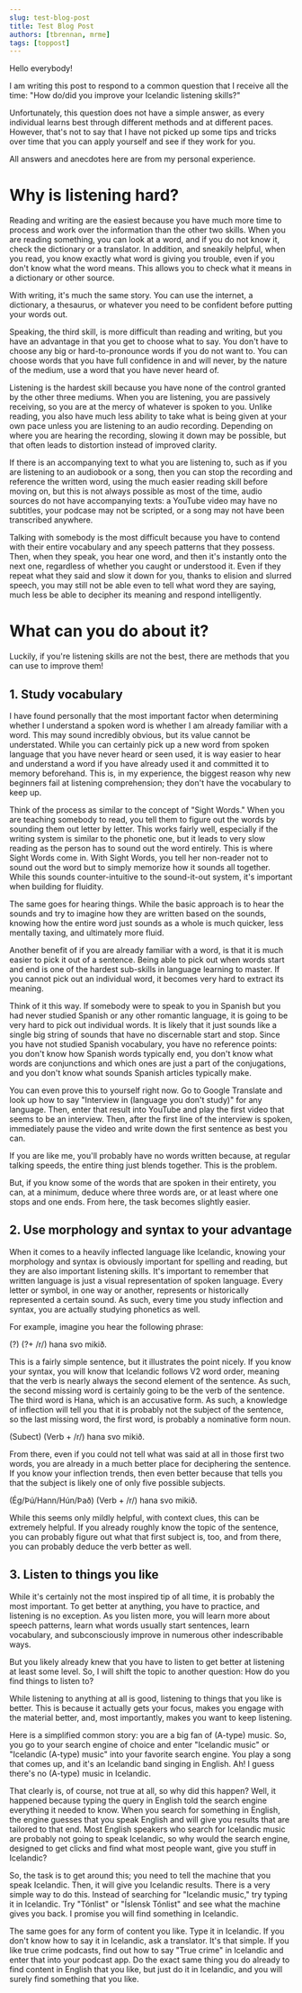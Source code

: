 ```yaml
---
slug: test-blog-post
title: Test Blog Post
authors: [tbrennan, mrme]
tags: [toppost]
---
```



Hello everybody!

I am writing this post to respond to a common question that I receive all the time: "How do/did you improve your Icelandic listening skills?"

<!-- truncate -->

Unfortunately, this question does not have a simple answer, as every individual learns best through different methods and at different paces. However, that's not to say that I have not picked up some tips and tricks over time that you can apply yourself and see if they work for you.

All answers and anecdotes here are from my personal experience.

# Why is listening hard?

Reading and writing are the easiest because you have much more time to process and work over the information than the other two skills. When you are reading something, you can look at a word, and if you do not know it, check the dictionary or a translator. In addition, and sneakily helpful, when you read, you know exactly what word is giving you trouble, even if you don't know what the word means. This allows you to check what it means in a dictionary or other source.

With writing, it's much the same story. You can use the internet, a dictionary, a thesaurus, or whatever you need to be confident before putting your words out.

Speaking, the third skill, is more difficult than reading and writing, but you have an advantage in that you get to choose what to say. You don't have to choose any big or hard-to-pronounce words if you do not want to. You can choose words that you have full confidence in and will never, by the nature of the medium, use a word that you have never heard of.

Listening is the hardest skill because you have none of the control granted by the other three mediums. When you are listening, you are passively receiving, so you are at the mercy of whatever is spoken to you. Unlike reading, you also have much less ability to take what is being given at your own pace unless you are listening to an audio recording. Depending on where you are hearing the recording, slowing it down may be possible, but that often leads to distortion instead of improved clarity.

If there is an accompanying text to what you are listening to, such as if you are listening to an audiobook or a song, then you can stop the recording and reference the written word, using the much easier reading skill before moving on, but this is not always possible as most of the time, audio sources do not have accompanying texts: a YouTube video may have no subtitles, your podcase may not be scripted, or a song may not have been transcribed anywhere.

Talking with somebody is the most difficult because you have to contend with their entire vocabulary and any speech patterns that they possess. Then, when they speak, you hear one word, and then it's instantly onto the next one, regardless of whether you caught or understood it. Even if they repeat what they said and slow it down for you, thanks to elision and slurred speech, you may still not be able even to tell what word they are saying, much less be able to decipher its meaning and respond intelligently.

# What can you do about it?

Luckily, if you're listening skills are not the best, there are methods that you can use to improve them!

## 1. Study vocabulary

I have found personally that the most important factor when determining whether I understand a spoken word is whether I am already familiar with a word. This may sound incredibly obvious, but its value cannot be understated. While you can certainly pick up a new word from spoken language that you have never heard or seen used, it is way easier to hear and understand a word if you have already used it and committed it to memory beforehand. This is, in my experience, the biggest reason why new beginners fail at listening comprehension; they don't have the vocabulary to keep up.

Think of the process as similar to the concept of "Sight Words." When you are teaching somebody to read, you tell them to figure out the words by sounding them out letter by letter. This works fairly well, especially if the writing system is similar to the phonetic one, but it leads to very slow reading as the person has to sound out the word entirely. This is where Sight Words come in. With Sight Words, you tell her non-reader not to sound out the word but to simply memorize how it sounds all together. While this sounds counter-intuitive to the sound-it-out system, it's important when building for fluidity.

The same goes for hearing things. While the basic approach is to hear the sounds and try to imagine how they are written based on the sounds, knowing how the entire word just sounds as a whole is much quicker, less mentally taxing, and ultimately more fluid.

Another benefit of if you are already familiar with a word, is that it is much easier to pick it out of a sentence. Being able to pick out when words start and end is one of the hardest sub-skills in language learning to master. If you cannot pick out an individual word, it becomes very hard to extract its meaning.

Think of it this way. If somebody were to speak to you in Spanish but you had never studied Spanish or any other romantic language, it is going to be very hard to pick out individual words. It is likely that it just sounds like a single big string of sounds that have no discernable start and stop. Since you have not studied Spanish vocabulary, you have no reference points: you don't know how Spanish words typically end, you don't know what words are conjunctions and which ones are just a part of the conjugations, and you don't know what sounds Spanish articles typically make.

You can even prove this to yourself right now. Go to Google Translate and look up how to say "Interview in (language you don't study)" for any language. Then, enter that result into YouTube and play the first video that seems to be an interview. Then, after the first line of the interview is spoken, immediately pause the video and write down the first sentence as best you can.

If you are like me, you'll probably have no words written because, at regular talking speeds, the entire thing just blends together. This is the problem.

But, if you know some of the words that are spoken in their entirety, you can, at a minimum, deduce where three words are, or at least where one stops and one ends. From here, the task becomes slightly easier.

## 2. Use morphology and syntax to your advantage

When it comes to a heavily inflected language like Icelandic, knowing your morphology and syntax is obviously important for spelling and reading, but they are also important listening skills. It's important to remember that written language is just a visual representation of spoken language. Every letter or symbol, in one way or another, represents or historically represented a certain sound. As such, every time you study inflection and syntax, you are actually studying phonetics as well.

For example, imagine you hear the following phrase:

(?) (?+ /r/) hana svo mikið.

This is a fairly simple sentence, but it illustrates the point nicely. If you know your syntax, you will know that Icelandic follows V2 word order, meaning that the verb is nearly always the second element of the sentence. As such, the second missing word is certainly going to be the verb of the sentence. The third word is Hana, which is an accusative form. As such, a knowledge of inflection will tell you that it is probably not the subject of the sentence, so the last missing word, the first word, is probably a nominative form noun.

(Subect) (Verb + /r/) hana svo mikið.

From there, even if you could not tell what was said at all in those first two words, you are already in a much better place for deciphering the sentence. If you know your inflection trends, then even better because that tells you that the subject is likely one of only five possible subjects.

(Ég/Þú/Hann/Hún/Það) (Verb + /r/) hana svo mikið.

While this seems only mildly helpful, with context clues, this can be extremely helpful. If you already roughly know the topic of the sentence, you can probably figure out what that first subject is, too, and from there, you can probably deduce the verb better as well.

## 3. Listen to things you like

While it's certainly not the most inspired tip of all time, it is probably the most important. To get better at anything, you have to practice, and listening is no exception. As you listen more, you will learn more about speech patterns, learn what words usually start sentences, learn vocabulary, and subconsciously improve in numerous other indescribable ways.

But you likely already knew that you have to listen to get better at listening at least some level. So, I will shift the topic to another question: How do you find things to listen to?

While listening to anything at all is good, listening to things that you like is better. This is because it actually gets your focus, makes you engage with the material better, and, most importantly, makes you want to keep listening.

Here is a simplified common story: you are a big fan of (A-type) music. So, you go to your search engine of choice and enter "Icelandic music" or "Icelandic (A-type) music" into your favorite search engine. You play a song that comes up, and it's an Icelandic band singing in English. Ah! I guess there's no (A-type) music in Icelandic.

That clearly is, of course, not true at all, so why did this happen? Well, it happened because typing the query in English told the search engine everything it needed to know. When you search for something in English, the engine guesses that you speak English and will give you results that are tailored to that end. Most English speakers who search for Icelandic music are probably not going to speak Icelandic, so why would the search engine, designed to get clicks and find what most people want, give you stuff in Icelandic?

So, the task is to get around this; you need to tell the machine that you speak Icelandic. Then, it will give you Icelandic results. There is a very simple way to do this. Instead of searching for "Icelandic music," try typing it in Icelandic. Try "Tónlist" or "Íslensk Tónlist" and see what the machine gives you back. I promise you will find something in Icelandic.

The same goes for any form of content you like. Type it in Icelandic. If you don't know how to say it in Icelandic, ask a translator. It's that simple. If you like true crime podcasts, find out how to say "True crime" in Icelandic and enter that into your podcast app. Do the exact same thing you do already to find content in English that you like, but just do it in Icelandic, and you will surely find something that you like.
